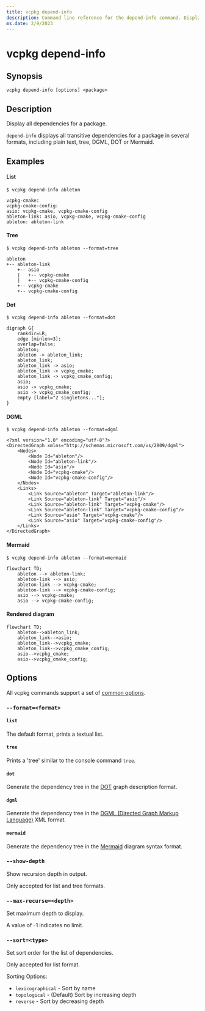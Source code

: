 ```yaml
---
title: vcpkg depend-info
description: Command line reference for the depend-info command. Display all dependencies for a package.
ms.date: 2/9/2023
---
```

# vcpkg depend-info

## Synopsis

```no-highlight
vcpkg depend-info [options] <package>
```

## Description

Display all dependencies for a package.

`depend-info` displays all transitive dependencies for a package in several formats, including  plain text, tree, DGML, DOT or Mermaid.

## Examples

#### List
```console
$ vcpkg depend-info ableton

vcpkg-cmake:
vcpkg-cmake-config:
asio: vcpkg-cmake, vcpkg-cmake-config
ableton-link: asio, vcpkg-cmake, vcpkg-cmake-config
ableton: ableton-link
```

#### Tree
```console
$ vcpkg depend-info ableton --format=tree

ableton
+-- ableton-link
    +-- asio
    |   +-- vcpkg-cmake
    |   +-- vcpkg-cmake-config
    +-- vcpkg-cmake
    +-- vcpkg-cmake-config
```

#### Dot
```console
$ vcpkg depend-info ableton --format=dot

digraph G{
    rankdir=LR;
    edge [minlen=3];
    overlap=false;
    ableton;
    ableton -> ableton_link;
    ableton_link;
    ableton_link -> asio;
    ableton_link -> vcpkg_cmake;
    ableton_link -> vcpkg_cmake_config;
    asio;
    asio -> vcpkg_cmake;
    asio -> vcpkg_cmake_config;
    empty [label="2 singletons..."];
}
```

#### DGML
```console
$ vcpkg depend-info ableton --format=dgml

<?xml version="1.0" encoding="utf-8"?>
<DirectedGraph xmlns="http://schemas.microsoft.com/vs/2009/dgml">
    <Nodes>
        <Node Id="ableton"/>
        <Node Id="ableton-link"/>
        <Node Id="asio"/>
        <Node Id="vcpkg-cmake"/>
        <Node Id="vcpkg-cmake-config"/>
    </Nodes>
    <Links>
        <Link Source="ableton" Target="ableton-link"/>
        <Link Source="ableton-link" Target="asio"/>
        <Link Source="ableton-link" Target="vcpkg-cmake"/>
        <Link Source="ableton-link" Target="vcpkg-cmake-config"/>
        <Link Source="asio" Target="vcpkg-cmake"/>
        <Link Source="asio" Target="vcpkg-cmake-config"/>
    </Links>
</DirectedGraph>
```

#### Mermaid
```console
$ vcpkg depend-info ableton --format=mermaid

flowchart TD;
    ableton --> ableton-link;
    ableton-link --> asio;
    ableton-link --> vcpkg-cmake;
    ableton-link --> vcpkg-cmake-config;
    asio --> vcpkg-cmake;
    asio --> vcpkg-cmake-config;
```

#### Rendered diagram
```mermaid
flowchart TD;
    ableton-->ableton_link;
    ableton_link-->asio;
    ableton_link-->vcpkg_cmake;
    ableton_link-->vcpkg_cmake_config;
    asio-->vcpkg_cmake;
    asio-->vcpkg_cmake_config;
```

## Options

All vcpkg commands support a set of [common options](common-options.md).

### `--format=<format>`

#### `list`
The default format, prints a textual list.

#### `tree`
Prints a 'tree' similar to the console command `tree`.

#### `dot`
Generate the dependency tree in the [DOT](https://en.wikipedia.org/wiki/DOT_(graph_description_language)) graph description format.

#### `dgml`
Generate the dependency tree in the [DGML (Directed Graph Markup Language)](https://en.wikipedia.org/wiki/DGML) XML format.

#### `mermaid`
Generate the dependency tree in the [Mermaid](https://mermaid.js.org/intro/) diagram syntax format.

### `--show-depth`
Show recursion depth in output.

Only accepted for list and tree formats.

### `--max-recurse=<depth>`
Set maximum depth to display.

A value of -1 indicates no limit.

### `--sort=<type>`
Set sort order for the list of dependencies.

Only accepted for list format.

Sorting Options:

- `lexicographical` - Sort by name
- `topological` - (Default) Sort by increasing depth
- `reverse` - Sort by decreasing depth
